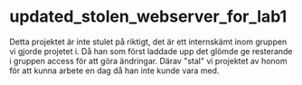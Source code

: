 # updated_stolen_webserver_for_lab1

Detta projektet är inte stulet på riktigt, det är ett internskämt inom gruppen vi gjorde projetet i. 
Då han som först laddade upp det glömde ge resterande i gruppen access för att göra ändringar. 
Därav "stal" vi projektet av honom för att kunna arbete en dag då han inte kunde vara med.
